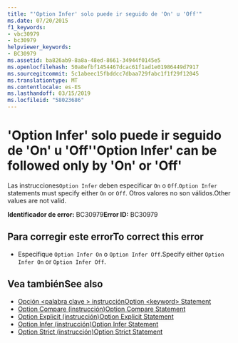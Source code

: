 ```yaml
---
title: "'Option Infer' solo puede ir seguido de 'On' u 'Off'"
ms.date: 07/20/2015
f1_keywords:
- vbc30979
- bc30979
helpviewer_keywords:
- BC30979
ms.assetid: ba826ab9-8a8a-48ed-8661-34944f0145e5
ms.openlocfilehash: 50a8efbf1454467dcac61f1ad1e01986449d7917
ms.sourcegitcommit: 5c1abeec15fbddcc7dbaa729fabc1f1f29f12045
ms.translationtype: MT
ms.contentlocale: es-ES
ms.lasthandoff: 03/15/2019
ms.locfileid: "58023686"
---
```

# <a name="option-infer-can-be-followed-only-by-on-or-off"></a><span data-ttu-id="88e87-102">'Option Infer' solo puede ir seguido de 'On' u 'Off'</span><span class="sxs-lookup"><span data-stu-id="88e87-102">'Option Infer' can be followed only by 'On' or 'Off'</span></span>
<span data-ttu-id="88e87-103">Las instrucciones`Option Infer` deben especificar `On` o `Off`.</span><span class="sxs-lookup"><span data-stu-id="88e87-103">`Option Infer` statements must specify either `On` or `Off`.</span></span> <span data-ttu-id="88e87-104">Otros valores no son válidos.</span><span class="sxs-lookup"><span data-stu-id="88e87-104">Other values are not valid.</span></span>  
  
 <span data-ttu-id="88e87-105">**Identificador de error:** BC30979</span><span class="sxs-lookup"><span data-stu-id="88e87-105">**Error ID:** BC30979</span></span>  
  
## <a name="to-correct-this-error"></a><span data-ttu-id="88e87-106">Para corregir este error</span><span class="sxs-lookup"><span data-stu-id="88e87-106">To correct this error</span></span>  
  
-   <span data-ttu-id="88e87-107">Especifique `Option Infer On` o `Option Infer Off`.</span><span class="sxs-lookup"><span data-stu-id="88e87-107">Specify either `Option Infer On` or `Option Infer Off`.</span></span>  
  
## <a name="see-also"></a><span data-ttu-id="88e87-108">Vea también</span><span class="sxs-lookup"><span data-stu-id="88e87-108">See also</span></span>

- [<span data-ttu-id="88e87-109">Opción \<palabra clave > instrucción</span><span class="sxs-lookup"><span data-stu-id="88e87-109">Option \<keyword> Statement</span></span>](../../visual-basic/language-reference/statements/option-keyword-statement.md)
- [<span data-ttu-id="88e87-110">Option Compare (instrucción)</span><span class="sxs-lookup"><span data-stu-id="88e87-110">Option Compare Statement</span></span>](../../visual-basic/language-reference/statements/option-compare-statement.md)
- [<span data-ttu-id="88e87-111">Option Explicit (instrucción)</span><span class="sxs-lookup"><span data-stu-id="88e87-111">Option Explicit Statement</span></span>](../../visual-basic/language-reference/statements/option-explicit-statement.md)
- [<span data-ttu-id="88e87-112">Option Infer (instrucción)</span><span class="sxs-lookup"><span data-stu-id="88e87-112">Option Infer Statement</span></span>](../../visual-basic/language-reference/statements/option-infer-statement.md)
- [<span data-ttu-id="88e87-113">Option Strict (instrucción)</span><span class="sxs-lookup"><span data-stu-id="88e87-113">Option Strict Statement</span></span>](../../visual-basic/language-reference/statements/option-strict-statement.md)
